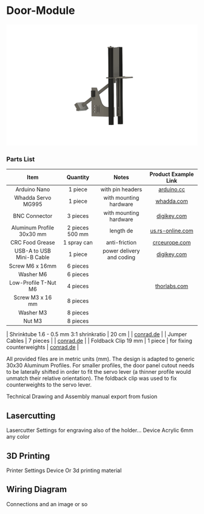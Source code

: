 # Door-Module
<p align="center">
  <img src="./images/Door-Module.png" width="800">
</p>




### Parts List

| Item | Quantity | Notes | Product Example Link |
| :---: | :---: | :---: | :---: |
| Arduino Nano | 1 piece | with pin headers | [arduino.cc](https://store-usa.arduino.cc/products/arduino-nano?selectedStore=us) |
| Whadda Servo MG995 | 1 piece | with mounting hardware | [whadda.com](https://whadda.com/product/servo-mg995-wpm603/) |
| BNC Connector | 3 pieces | with mounting hardware | [digikey.com](https://www.digikey.de/de/products/detail/amphenol-rf/31-221-RFX/100648) |
| Aluminum Profile 30x30 mm | 2 pieces 500 mm | length de | [us.rs-online.com](https://us.rs-online.com/product/bosch-rexroth-assembly-technology/3842990720-1000mm/73548689/) |
| CRC Food Grease | 1 spray can | anti-friction | [crceurope.com](http://www.crceurope.com/crc/CRCproductdetail.csp?division=industry&product=FG) |
| USB-A to USB Mini-B Cable | 1 piece | power delivery and coding | [digikey.com](https://www.digikey.de/en/products/detail/qualtek/3021003-03/1531289) |
| Screw M6 x 16mm | 6 pieces |  |
| Washer M6 | 6 pieces |  |
| Low-Profile T-Nut M6 | 4 pieces |  | [thorlabs.com](https://www.thorlabs.de/thorproduct.cfm?partnumber=XE25T3/M) |
| Screw M3 x 16 mm | 8 pieces |  |  |
| Washer M3 | 8 pieces |  |  |
| Nut M3 | 8 pieces |  |  |

| Shrinktube 1.6 - 0.5 mm 3:1 shrinkratio | 20 cm |  | [conrad.de](https://www.conrad.de/de/p/dsg-canusa-8640015953-schrumpfschlauch-ohne-kleber-schwarz-1-60-mm-0-80-mm-schrumpfrate-3-1-10-m-708870.html) |
| Jumper Cables | 7 pieces |  | [conrad.de](https://www.conrad.de/de/p/renkforce-jkmf403-jumper-kabel-arduino-banana-pi-raspberry-pi-40x-drahtbruecken-stecker-40x-drahtbruecken-buchse-30-2299844.html) |
| Foldback Clip 19 mm | 1 piece | for fixing counterweights | [conrad.de](https://www.conrad.de/de/p/rapesco-foldback-klammern-breite-19-mm-schwarz-65800180-804794934.html) |

All provided files are in metric units (mm). The design is adapted to generic 30x30 Aluminum Profiles. For smaller profiles, the door panel cutout needs to be laterally shifted in order to fit the servo lever (a thinner profile would unmatch their relative orientation). The foldback clip was used to fix counterweights to the servo lever.



Technical Drawing and Assembly manual export from fusion

Lasercutting
--------------------
Lasercutter Settings for engraving also of the holder...
Device
Acrylic 6mm any color


3D Printing
--------------------
Printer Settings
Device
Or 3d printing material


Wiring Diagram
--------------------
Connections and an image or so


